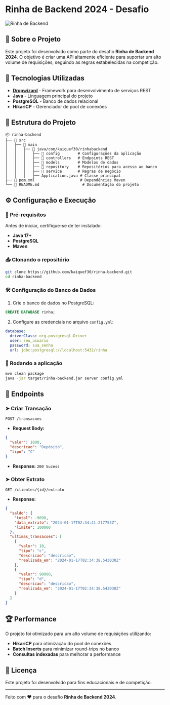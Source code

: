 # Rinha de Backend 2024 - Desafio

![Rinha de Backend](https://github.com/zanfranceschi/rinha-de-backend-2024-q1/raw/main/misc/arte.jpg)

## 📌 Sobre o Projeto
Este projeto foi desenvolvido como parte do desafio **Rinha de Backend 2024**. O objetivo é criar uma API altamente eficiente para suportar um alto volume de requisições, seguindo as regras estabelecidas na competição.

## 🚀 Tecnologias Utilizadas
- **[Dropwizard](https://www.dropwizard.io/)** - Framework para desenvolvimento de serviços REST
- **Java** - Linguagem principal do projeto
- **PostgreSQL** - Banco de dados relacional
- **HikariCP** - Gerenciador de pool de conexões

## 📂 Estrutura do Projeto
```
📦 rinha-backend
├── 📁 src
│   ├── 📁 main
│   │   ├── 📁 java/com/kaiquef30/rinhabackend
│   │   │   ├── 📁 config        # Configurações da aplicação
│   │   │   ├── 📁 controllers   # Endpoints REST
│   │   │   ├── 📁 models        # Modelos de dados
│   │   │   ├── 📁 repository    # Repositórios para acesso ao banco
│   │   │   ├── 📁 service       # Regras de negócio
│   │   │   ├── Application.java # Classe principal
├── 📄 pom.xml                    # Dependências Maven
└── 📄 README.md                   # Documentação do projeto
```

## ⚙️ Configuração e Execução
### 📌 Pré-requisitos
Antes de iniciar, certifique-se de ter instalado:
- **Java 17+**
- **PostgreSQL**
- **Maven**

### 📥 Clonando o repositório
```bash
git clone https://github.com/kaiquef30/rinha-backend.git
cd rinha-backend
```

### 🛠 Configuração do Banco de Dados
1. Crie o banco de dados no PostgreSQL:
```sql
CREATE DATABASE rinha;
```
2. Configure as credenciais no arquivo `config.yml`:
```yaml
database:
  driverClass: org.postgresql.Driver
  user: seu_usuario
  password: sua_senha
  url: jdbc:postgresql://localhost:5432/rinha
```

### 🚀 Rodando a aplicação
```bash
mvn clean package
java -jar target/rinha-backend.jar server config.yml
```

## 📌 Endpoints
### ➤ Criar Transação
```http
POST /transacoes
```
- **Request Body:**
```json
{
  "valor": 1000,
  "descricao": "Depósito",
  "tipo": "C"
}
```
- **Response:** `200 Sucess`

### ➤ Obter Extrato
```http
GET /clientes/{id}/extrato
```
- **Response:**
```json
{
  "saldo": {
    "total": -9098,
    "data_extrato": "2024-01-17T02:34:41.217753Z",
    "limite": 100000
  },
  "ultimas_transacoes": [
    {
      "valor": 10,
      "tipo": "c",
      "descricao": "descricao",
      "realizada_em": "2024-01-17T02:34:38.543030Z"
    },
    {
      "valor": 90000,
      "tipo": "d",
      "descricao": "descricao",
      "realizada_em": "2024-01-17T02:34:38.543030Z"
    }
  ]
}
```

## 🏆 Performance
O projeto foi otimizado para um alto volume de requisições utilizando:
- **HikariCP** para otimização do pool de conexões
- **Batch Inserts** para minimizar round-trips no banco
- **Consultas indexadas** para melhorar a performance

## 📜 Licença
Este projeto foi desenvolvido para fins educacionais e de competição.

---
Feito com ❤️ para o desafio **Rinha de Backend 2024**.

